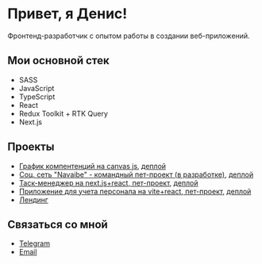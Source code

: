 # Привет, я Денис!

Фронтенд-разработчик с опытом работы в создании веб-приложений.

## Мои основной стек
- SASS
- JavaScript
- TypeScript
- React
- Redux Toolkit + RTK Query
- Next.js

## Проекты
- [График компентенций на canvas js](https://github.com/CrusaderDen/skills_chart), [деплой](https://skills-chart.ivrupo.ru/)
- [Соц. сеть "Navaibe" - командный пет-проект (в разработке)](https://github.com/it-incubator-internship), [деплой](https://navaibe.ru/)
- [Таск-менеджер на next.js+react, пет-проект](https://github.com/it-incubator-internship), [деплой](https://navaibe.ru/)
- [Приложение для учета персонала на vite+react, пет-проект](https://github.com/CrusaderDen/pizza-soft), [деплой](https://pizza-soft.ivrupo.ru/)
- [Лендинг](https://sweet37.ru/)

## Связаться со мной
- [Telegram](https://t.me/crusaderDen)
- [Email](mailto:rupo@list.ru)
